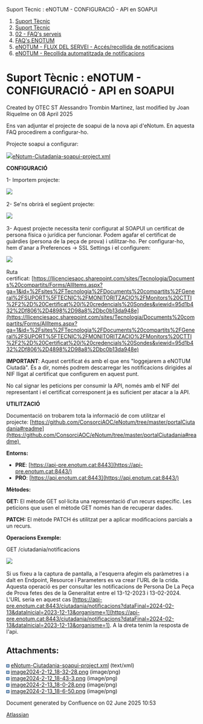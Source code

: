 Suport Tècnic : eNOTUM - CONFIGURACIÓ - API en SOAPUI  

1.  [Suport Tècnic](index.html)
2.  [Suport Tècnic](13893782.html)
3.  [02 - FAQ's serveis](26313393.html)
4.  [FAQ's ENOTUM](28705561.html)
5.  [eNOTUM - FLUX DEL SERVEI - Accés/recollida de notificacions](28706661.html)
6.  [eNOTUM - Recollida automatitzada de notificacions](eNOTUM---Recollida-automatitzada-de-notificacions_100009192.html)

Suport Tècnic : eNOTUM - CONFIGURACIÓ - API en SOAPUI
=====================================================

Created by OTEC ST Alessandro Trombin Martinez, last modified by Joan Riquelme on 08 April 2025

Ens van adjuntar el projecte de soapui de la nova api d'eNotum. En aquesta FAQ procedirem a configurar-ho.

Projecte soapui a configurar:

[![](download/resources/com.atlassian.confluence.plugins.confluence-view-file-macro:view-file-macro-resources/images/placeholder-small-code.png)eNotum-Ciutadania-soapui-project.xml](/download/attachments/100009195/eNotum-Ciutadania-soapui-project.xml?version=1&modificationDate=1707758970045&api=v2)

  

**CONFIGURACIÓ**

1- Importem projecte:

![](attachments/100009195/100009237.png)

  

  

  

  

  

  

  

  

  

2- Se'ns obrirà el següent projecte:

![](attachments/100009195/100009238.png)

3- Aquest projecte necessita tenir configurat al SOAPUI un certificat de persona física o jurídica per funcionar. Podem agafar el certificat de guàrdies (persona de la peça de prova) i utilitzar-ho. Per configurar-ho, hem d'anar a Preferences → SSL Settings i el configurem: 

![](attachments/100009195/100009255.png)

Ruta certificat: [https://llicenciesaoc.sharepoint.com/sites/Tecnologia/Documents%20compartits/Forms/AllItems.aspx?ga=1&id=%2Fsites%2FTecnologia%2FDocuments%20compartits%2FGeneral%2FSUPORT%5FTECNIC%2FMONITORITZACIO%2FMonitors%20CTTI%2F2%2D%20Certificat%20i%20credencials%20Sondes&viewid=95d1b432%2Df806%2D4898%2D98a8%2Dbc0b13da948e](https://llicenciesaoc.sharepoint.com/sites/Tecnologia/Documents%20compartits/Forms/AllItems.aspx?ga=1&id=%2Fsites%2FTecnologia%2FDocuments%20compartits%2FGeneral%2FSUPORT%5FTECNIC%2FMONITORITZACIO%2FMonitors%20CTTI%2F2%2D%20Certificat%20i%20credencials%20Sondes&viewid=95d1b432%2Df806%2D4898%2D98a8%2Dbc0b13da948e)

  

**IMPORTANT**: Aquest certificat és amb el que ens "loggejarem a eNOTUM Ciutadà". És a dir, només podrem descarregar les notificacions dirigides al NIF lligat al certificat que configurem en aquest punt.

No cal signar les peticions per consumir la API, només amb el NIF del representant i el certificat corresponent ja es suficient per atacar a la API.

**UTILITZACIÓ**

Documentació on trobarem tota la informació de com utilitzar el projecte: [https://github.com/ConsorciAOC/eNotum/tree/master/portalCiutadania#readme](https://github.com/ConsorciAOC/eNotum/tree/master/portalCiutadania#readme) 

**Entorns:**

*   **PRE**: [https://api-pre.enotum.cat:8443](https://api-pre.enotum.cat:8443/)
*   **PRO**: [https://api.enotum.cat:8443](https://api.enotum.cat:8443/)

**Mètodes:**

**GET:** El mètode GET sol·licita una representació d'un recurs específic. Les peticions que usen el mètode GET només han de recuperar dades.

**PATCH:** El mètode PATCH és utilitzat per a aplicar modificacions parcials a un recurs.

**Operacions Exemple:**

GET /ciutadania/notificacions

![](attachments/100009195/100009254.png)

Si us fixeu a la captura de pantalla, a l'esquerra afegim els paràmetres i a dalt en Endpoint, Resource i Parameters es va crear l'URL de la crida. Aquesta operació es per consultar les notificacions de Persona De La Peça de Prova fetes des de la Generalitat entre el 13-12-2023 i 13-02-2024. L'URL seria en aquest cas [https://api-pre.enotum.cat:8443/ciutadania/notificacions?dataFinal=2024-02-13&dataInicial=2023-12-13&organisme=1](https://api-pre.enotum.cat:8443/ciutadania/notificacions?dataFinal=2024-02-13&dataInicial=2023-12-13&organisme=1). A la dreta tenim la resposta de l'api.

  

  

  

  

  

  

  

Attachments:
------------

![](images/icons/bullet_blue.gif) [eNotum-Ciutadania-soapui-project.xml](attachments/100009195/100009236.xml) (text/xml)  
![](images/icons/bullet_blue.gif) [image2024-2-12\_18-32-28.png](attachments/100009195/100009237.png) (image/png)  
![](images/icons/bullet_blue.gif) [image2024-2-12\_18-43-3.png](attachments/100009195/100009238.png) (image/png)  
![](images/icons/bullet_blue.gif) [image2024-2-13\_18-0-28.png](attachments/100009195/100009254.png) (image/png)  
![](images/icons/bullet_blue.gif) [image2024-2-13\_18-6-50.png](attachments/100009195/100009255.png) (image/png)  

Document generated by Confluence on 02 June 2025 10:53

[Atlassian](http://www.atlassian.com/)